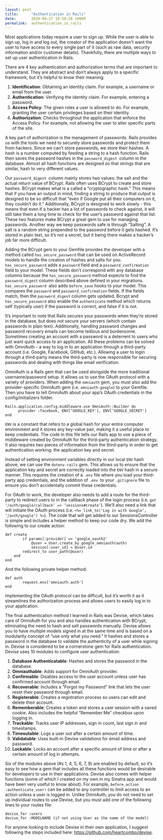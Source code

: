 ```yaml
---
layout: post
title:      "Authentication in Rails"
date:       2020-04-27 18:59:28 +0000
permalink:  authentication_in_rails
---
```



Most applications today require a user to sign up. While the user is able to sign up, log in and log out, the creator of the application doesn’t want the user to have access to every single part of it (such as raw data, security information and/or customer details). Thankfully, there are multiple ways to set up user authentication in Rails.

There are 4 key authentication and authorization terms that are important to understand. They are abstract and don’t always apply to a specific framework, but it’s helpful to know their meaning.

1. **Identification**: Obtaining an identity claim. For example, a username or email from the user.
2. **Authentication**: Verifying the identity claim. For example, entering a password.
3. **Access Policy**: The given roles a user is allowed to do. For example, granting the user certain privileges based on their identity. 
4. **Authorization**: Checks throughout the application that enforce the Access Policy. For example, not allowing the user to alter specific parts of the site.

A key part of authorization is the management of passwords. Rails provides us with the tools we need to securely store passwords and protect them from hackers. Since we can’t store passwords, we store their hashes. A hash is a number computed by feeding a string to a hash function. Rails then saves the password hashes in the `password_digest `column in the database. Almost all hash functions are designed so that strings that are similar, hash to very different values. 

Our `password_digest `column mainly stores two values: the salt and the actual return value of BCrypt. Rails often uses BCrypt to create and store hashes. BCrypt makes what is a called a “cryptographic hash.” This means that if you have an output in mind, finding a string to produce that output is designed to be so difficult that “even if Google put all their computers on it, they couldn’t do it.” Additionally, BCrypt is designed to work slowly - this means that even if a hacker has a list of passwords to check against, it will still take them a long time to check for the user’s password against that list. These two features make BCrypt a great gem to use for managing passwords. Another way we keep passwords safe is through “Salting”. A salt is a random string prepended to the password before it gets hashed. It’s stored in plain text, so it’s not a secret, but it being there makes a hacker’s job far more difficult. 

Adding the BCrypt gem to your Gemfile provides the developer with a method called `has_secure_password` that can be used on ActiveRecord models to handle the creation of hashes and salts for you. `has_secure_password` adds a `password` field and a `password_confirmation` field to your model. These fields don’t correspond with any database columns because the `has_secure_password` method expects to find the `password_digest` column described above defined in your migrations. `has_secure_password `also adds `before_save` hooks to your model. This compares the `password` and `password_confirmation` fields. If the fields match, then the `password_digest` column gets updated. Bcrypt and `has_secure_password` also enable the `authenticate` method which returns self (typically user) if the password is correct, and false if it is not.

It’s important to note that Rails secures your passwords when they’re stored in the database, but does not secure your servers (which contain passwords in plain text). Additionally, handling password changes and password recovery emails can become tedious and burdensome. Sometimes creating an account with a password is a deterrent to users who just want quick access to an application. All these problems can be solved with OmniAuth - a way to log in to an application through a third-party account (i.e. Google, Facebook, GitHub, etc.). Allowing a user to login through a third-party means the third-party is now responsible for securing passwords and dealing with things like email verification.

OmniAuth is a Rails gem that can be used alongside the more traditional username/password setup. It allows us to use the OAuth protocol with a variety of providers. When adding the `omniauth` gem, you must also add the provider-specific OmniAuth gem (i.e. `omniauth-google`) to your Gemfile. Then you have to tell OmniAuth about your app’s OAuth credentials in the config/initializers folder. 

```
Rails.application.config.middleware.use OmniAuth::Builder do
      provider :facebook, ENV[‘GOOGLE_KEY'], ENV[‘GOOGLE_SECRET']
end
```

`ENV` is a constant that refers to a global hash for your entire computer environment and it stores any key-value pair, making it a useful place to keep credentials. The code in this file tells our Rails app to use a piece of middleware created by OmniAuth for the third-party authentication strategy. It also requires two pieces of information from the third-party in order to get authentication working: the application key and secret. 

Instead of setting environment variables directly in our local `ENV` hash above, we can use the `dotenv-rails` gem. This allows us to ensure that the application key and secret are correctly loaded into the `ENV` hash in a secure manner. This requires the creation of a `.env` file where you load your third-party app credentials, and the addition of `.env `to your `.gitignore` file to ensure you don’t accidentally commit these credentials.

For OAuth to work, the developer also needs to add a route for the third-party to redirect users to in the callback phase of the login process (i.e. `get ‘/auth/google/callback’ => ‘sessions#create’`). We’ll also need a link that will initiate the OAuth process (i.e. `<%= link_to(‘Log in with Google’, ‘/auth/google’) %>`). The code that will get added to our SessionsController is simple and includes a helper method to keep our code dry. We add the following to our create action:

```
def create
        if params[:provider] == 'google_oauth2'
            @user = User.create_by_google_omniauth(auth)
            session[:user_id] = @user.id
	    redirect_to user_path(@user)
	end
end
```

And the following private helper method:

```
def auth
        request.env['omniauth.auth']
end
```

Implementing the OAuth protocol can be difficult, but it’s worth it as it streamlines the authorization process and allows users to easily log in to your application.

The final authentication method I learned in Rails was Devise, which takes care of OmniAuth for you and also handles authentication with BCrypt, eliminating the need to hash and salt passwords manually. Devise allows you to have multiple models signed in at the same time and is based on a modularity concept of “use only what you need.” It hashes and stores a password in the database to validate the authenticity of a user while signing in. Devise is considered to be a cornerstone gem for Rails authentication. Devise uses 10 modules to configure user authentication:
1. **Database Authenticatable**: Hashes and stores the password in the database.
2. **Omniauthable**: Adds support for OmniAuth provider.
3. **Confirmable**: Disables access to the user account unless user has confirmed account through email.
4. **Recoverable**: Includes a “Forgot my Password” link that lets the user reset their password through email.
5. **Registerable**: Creates a registration process so users can edit and delete their account.
6. **Rememberable**: Creates a token and stores a user session with a saved cookie. Also includes the helpful “Remember Me” checkbox upon logging in.
7. **Trackable**: Tracks user IP addresses, sign in count, last sign in and timestamps.
8. **Timeoutable**: Logs a user out after a certain amount of time.
9. **Validatable**: Uses built-in Devise validations for email address and password.
10. **Lockable**: Locks an account after a specific amount of time or after a certain amount of log in attempts.

Six of the modules above (#s 1, 4, 5, 6, 7, 9) are enabled by default, so it’s easy to see how a gem that includes all these functions would be desirable for developers to use in their applications. Devise also comes with helper functions (some of which I created on my own in my Sinatra app and would have been very useful to know about). For example, `before_action :authenticate_user!` can be added to any controller to limit access to an action unless a user is logged in. Unlike OmniAuth, you do not need to set up individual routes to use Devise, but you must add one of the following lines to your routes file:

```
devise_for :users
devise_for :MODELNAME (if not using User as the name of the model)
```

For anyone looking to include Devise in their own application, I suggest following the steps included here: https://github.com/heartcombo/devise.

